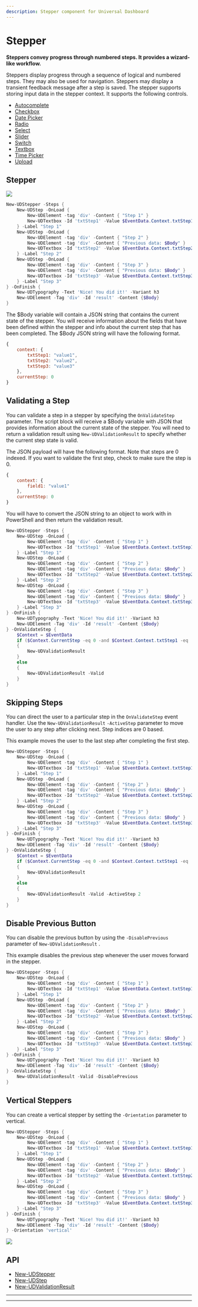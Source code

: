 ```yaml
---
description: Stepper component for Universal Dashboard
---
```


# Stepper

**Steppers convey progress through numbered steps. It provides a wizard-like workflow.**

Steppers display progress through a sequence of logical and numbered steps. They may also be used for navigation. Steppers may display a transient feedback message after a step is saved. The stepper supports storing input data in the stepper context. It supports the following controls.

* [Autocomplete](../inputs/automcomplete.md)
* [Checkbox](../inputs/checkbox.md)
* [Date Picker](../inputs/date-picker.md)
* [Radio](../inputs/radio.md)
* [Select](../inputs/select.md)
* [Slider](../inputs/slider.md)
* [Switch](../inputs/switch.md)
* [Textbox](../inputs/textbox.md)
* [Time Picker](../inputs/time-picker.md)
* [Upload](../inputs/upload.md)

## Stepper

![](<../../../../.gitbook/assets/image (61).png>)

```powershell
New-UDStepper -Steps {
    New-UDStep -OnLoad {
        New-UDElement -tag 'div' -Content { "Step 1" }
        New-UDTextbox -Id 'txtStep1' -Value $EventData.Context.txtStep1
    } -Label "Step 1"
    New-UDStep -OnLoad {
        New-UDElement -tag 'div' -Content { "Step 2" }
        New-UDElement -tag 'div' -Content { "Previous data: $Body" }
        New-UDTextbox -Id 'txtStep2' -Value $EventData.Context.txtStep2
    } -Label "Step 2"
    New-UDStep -OnLoad {
        New-UDElement -tag 'div' -Content { "Step 3" }
        New-UDElement -tag 'div' -Content { "Previous data: $Body" }
        New-UDTextbox -Id 'txtStep3' -Value $EventData.Context.txtStep3
    } -Label "Step 3"
} -OnFinish {
    New-UDTypography -Text 'Nice! You did it!' -Variant h3
    New-UDElement -Tag 'div' -Id 'result' -Content {$Body}
}
```

The $Body variable will contain a JSON string that contains the current state of the stepper. You will receive information about the fields that have been defined within the stepper and info about the current step that has been completed. The $Body JSON string will have the following format.

```javascript
{
    context: {
        txtStep1: "value1",
        txtStep2: "value2",
        txtStep3: "value3"
    },
    currentStep: 0
}
```

## Validating a Step

You can validate a step in a stepper by specifying the `OnValidateStep` parameter. The script block will receive a $Body variable with JSON that provides information about the current state of the stepper. You will need to return a validation result using `New-UDValidationResult` to specify whether the current step state is valid.

The JSON payload will have the following format. Note that steps are 0 indexed. If you want to validate the first step, check to make sure the step is 0.

```javascript
{
    context: {
        field1: "value1" 
    },
    currentStep: 0
}
```

You will have to convert the JSON string to an object to work with in PowerShell and then return the validation result.

```powershell
New-UDStepper -Steps {
    New-UDStep -OnLoad {
        New-UDElement -tag 'div' -Content { "Step 1" }
        New-UDTextbox -Id 'txtStep1' -Value $EventData.Context.txtStep1
    } -Label "Step 1"
    New-UDStep -OnLoad {
        New-UDElement -tag 'div' -Content { "Step 2" }
        New-UDElement -tag 'div' -Content { "Previous data: $Body" }
        New-UDTextbox -Id 'txtStep2' -Value $EventData.Context.txtStep2
    } -Label "Step 2"
    New-UDStep -OnLoad {
        New-UDElement -tag 'div' -Content { "Step 3" }
        New-UDElement -tag 'div' -Content { "Previous data: $Body" }
        New-UDTextbox -Id 'txtStep3' -Value $EventData.Context.txtStep3
    } -Label "Step 3"
} -OnFinish {
    New-UDTypography -Text 'Nice! You did it!' -Variant h3
    New-UDElement -Tag 'div' -Id 'result' -Content {$Body}
} -OnValidateStep {
    $Context = $EventData
    if ($Context.CurrentStep -eq 0 -and $Context.Context.txtStep1 -eq 'bad')
    {
        New-UDValidationResult 
    }
    else
    {
        New-UDValidationResult -Valid 
    }
}
```

## Skipping Steps

You can direct the user to a particular step in the `OnValidateStep` event handler. Use the `New-UDValidationResult` `-ActiveStep` parameter to move the user to any step after clicking next. Step indices are 0 based.&#x20;

This example moves the user to the last step after completing the first step.&#x20;

```powershell
New-UDStepper -Steps {
    New-UDStep -OnLoad {
        New-UDElement -tag 'div' -Content { "Step 1" }
        New-UDTextbox -Id 'txtStep1' -Value $EventData.Context.txtStep1
    } -Label "Step 1"
    New-UDStep -OnLoad {
        New-UDElement -tag 'div' -Content { "Step 2" }
        New-UDElement -tag 'div' -Content { "Previous data: $Body" }
        New-UDTextbox -Id 'txtStep2' -Value $EventData.Context.txtStep2
    } -Label "Step 2"
    New-UDStep -OnLoad {
        New-UDElement -tag 'div' -Content { "Step 3" }
        New-UDElement -tag 'div' -Content { "Previous data: $Body" }
        New-UDTextbox -Id 'txtStep3' -Value $EventData.Context.txtStep3
    } -Label "Step 3"
} -OnFinish {
    New-UDTypography -Text 'Nice! You did it!' -Variant h3
    New-UDElement -Tag 'div' -Id 'result' -Content {$Body}
} -OnValidateStep {
    $Context = $EventData
    if ($Context.CurrentStep -eq 0 -and $Context.Context.txtStep1 -eq 'bad')
    {
        New-UDValidationResult 
    }
    else
    {
        New-UDValidationResult -Valid -ActiveStep 2
    }
}
```

## Disable Previous Button

You can disable the previous button by using the `-DisablePrevious` parameter of `New-UDValidationResult` .&#x20;

This example disables the previous step whenever the user moves forward in the stepper.

```powershell
New-UDStepper -Steps {
    New-UDStep -OnLoad {
        New-UDElement -tag 'div' -Content { "Step 1" }
        New-UDTextbox -Id 'txtStep1' -Value $EventData.Context.txtStep1
    } -Label "Step 1"
    New-UDStep -OnLoad {
        New-UDElement -tag 'div' -Content { "Step 2" }
        New-UDElement -tag 'div' -Content { "Previous data: $Body" }
        New-UDTextbox -Id 'txtStep2' -Value $EventData.Context.txtStep2
    } -Label "Step 2"
    New-UDStep -OnLoad {
        New-UDElement -tag 'div' -Content { "Step 3" }
        New-UDElement -tag 'div' -Content { "Previous data: $Body" }
        New-UDTextbox -Id 'txtStep3' -Value $EventData.Context.txtStep3
    } -Label "Step 3"
} -OnFinish {
    New-UDTypography -Text 'Nice! You did it!' -Variant h3
    New-UDElement -Tag 'div' -Id 'result' -Content {$Body}
} -OnValidateStep {
    New-UDValidationResult -Valid -DisablePrevious
}
```

## Vertical Steppers

You can create a vertical stepper by setting the `-Orientation` parameter to vertical.

```powershell
New-UDStepper -Steps {
    New-UDStep -OnLoad {
        New-UDElement -tag 'div' -Content { "Step 1" }
        New-UDTextbox -Id 'txtStep1' -Value $EventData.Context.txtStep1
    } -Label "Step 1"
    New-UDStep -OnLoad {
        New-UDElement -tag 'div' -Content { "Step 2" }
        New-UDElement -tag 'div' -Content { "Previous data: $Body" }
        New-UDTextbox -Id 'txtStep2' -Value $EventData.Context.txtStep2
    } -Label "Step 2"
    New-UDStep -OnLoad {
        New-UDElement -tag 'div' -Content { "Step 3" }
        New-UDElement -tag 'div' -Content { "Previous data: $Body" }
        New-UDTextbox -Id 'txtStep3' -Value $EventData.Context.txtStep3
    } -Label "Step 3"
} -OnFinish {
    New-UDTypography -Text 'Nice! You did it!' -Variant h3
    New-UDElement -Tag 'div' -Id 'result' -Content {$Body}
} -Orientation 'vertical'
```

![](<../../../../.gitbook/assets/image (217).png>)

## API

* [New-UDStepper](../../../../cmdlets/New-UDStepper.txt)
* [New-UDStep](../../../../cmdlets/New-UDStep.txt)
* [New-UDValidationResult](../../../../cmdlets/New-UDValidationResult.txt)

****

****
